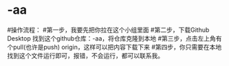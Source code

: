 # -aa

#操作流程：
#第一步，我要先把你拉在这个小组里面
#第二步，下载Github Desktop  找到这个github仓库：-aa，将仓库克隆到本地
#第三步，点击左上角有个pull(也许是push) origin，这样可以把内容下载下来
#第四步，你只需要在本地找到这个文件运行即可，报错，不会运行，都可以联系我。

